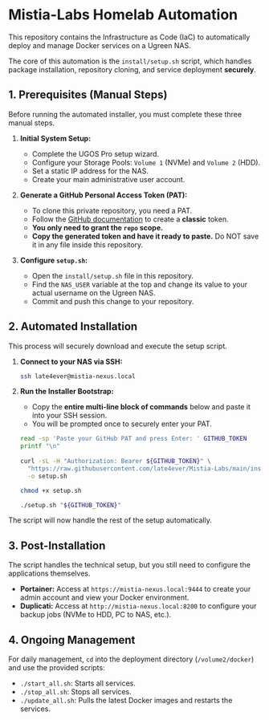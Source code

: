 # Mistia-Labs Homelab Automation

This repository contains the Infrastructure as Code (IaC) to automatically deploy and manage Docker services on a Ugreen NAS.

The core of this automation is the `install/setup.sh` script, which handles package installation, repository cloning, and service deployment **securely**.

## 1. Prerequisites (Manual Steps)

Before running the automated installer, you must complete these three manual steps.

1. **Initial System Setup:**
    * Complete the UGOS Pro setup wizard.
    * Configure your Storage Pools: `Volume 1` (NVMe) and `Volume 2` (HDD).
    * Set a static IP address for the NAS.
    * Create your main administrative user account.

2. **Generate a GitHub Personal Access Token (PAT):**
    * To clone this private repository, you need a PAT.
    * Follow the [GitHub documentation](https://docs.github.com/en/authentication/keeping-your-account-and-data-secure/managing-your-personal-access-tokens) to create a **classic** token.
    * **You only need to grant the `repo` scope.**
    * **Copy the generated token and have it ready to paste.** Do NOT save it in any file inside this repository.

3. **Configure `setup.sh`:**
    * Open the `install/setup.sh` file in this repository.
    * Find the `NAS_USER` variable at the top and change its value to your actual username on the Ugreen NAS.
    * Commit and push this change to your repository.

## 2. Automated Installation

This process will securely download and execute the setup script.

1. **Connect to your NAS via SSH:**

    ```bash
    ssh late4ever@mistia-nexus.local
    ```

2. **Run the Installer Bootstrap:**
    * Copy the **entire multi-line block of commands** below and paste it into your SSH session.
    * You will be prompted once to securely enter your PAT.

    ```bash
    read -sp 'Paste your GitHub PAT and press Enter: ' GITHUB_TOKEN
    printf "\n"
  
    curl -sL -H "Authorization: Bearer ${GITHUB_TOKEN}" \
      "https://raw.githubusercontent.com/late4ever/Mistia-Labs/main/install/setup.sh" \
      -o setup.sh

    chmod +x setup.sh

    ./setup.sh "${GITHUB_TOKEN}"
    ```

The script will now handle the rest of the setup automatically.

## 3. Post-Installation

The script handles the technical setup, but you still need to configure the applications themselves.

* **Portainer:** Access at `https://mistia-nexus.local:9444` to create your admin account and view your Docker environment.
* **Duplicati:** Access at `http://mistia-nexus.local:8200` to configure your backup jobs (NVMe to HDD, PC to NAS, etc.).

## 4. Ongoing Management

For daily management, `cd` into the deployment directory (`/volume2/docker`) and use the provided scripts:

* `./start_all.sh`: Starts all services.
* `./stop_all.sh`: Stops all services.
* `./update_all.sh`: Pulls the latest Docker images and restarts the services.
